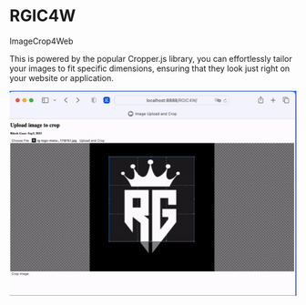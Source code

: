 # RGIC4W
ImageCrop4Web

This is powered by the popular Cropper.js library, you can effortlessly tailor your images to fit specific dimensions, ensuring that they look just right on your website or application.

<img src=https://github.com/riteshgaur/RGIC4W/blob/main/ezgif-1-fcff289d43.gif>
